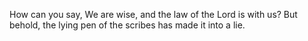 How can you say, We are wise, and the law of the Lord is with us? But behold, the lying pen of the scribes has made it into a lie.
